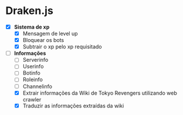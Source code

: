 # Draken.js

- [x] **Sistema de xp**
  - [x] Mensagem de level up
  - [x] Bloquear os bots
  - [x] Subtrair o xp pelo xp requisitado 

- [ ] **Informações**
  - [ ] Serverinfo
  - [ ] Userinfo
  - [ ] Botinfo
  - [ ] Roleinfo
  - [ ] Channelinfo
  - [x] Extrair informações da Wiki de Tokyo Revengers utilizando web crawler
  - [x] Traduzir as informações extraídas da wiki
